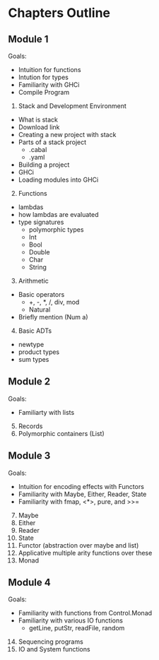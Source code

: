 # Chapters Outline

## Module 1

Goals:
- Intuition for functions
- Intution for types
- Familiarity with GHCi
- Compile Program

1. Stack and Development Environment
- What is stack
- Download link
- Creating a new project with stack
- Parts of a stack project
  - .cabal
  - .yaml
- Building a project
- GHCi
- Loading modules into GHCi

2. Functions 
- lambdas
- how lambdas are evaluated
- type signatures
  - polymorphic types
  - Int
  - Bool
  - Double
  - Char
  - String

3. Arithmetic
- Basic operators
  - +, -, *, /, div, mod
  - Natural
- Briefly mention (Num a)

4. Basic ADTs
- newtype
- product types
- sum types

## Module 2

Goals:
- Familiarty with lists

5. Records 
6. Polymorphic containers (List)

## Module 3

Goals:
- Intuition for encoding effects with Functors
- Familiarity with Maybe, Either, Reader, State
- Familiarity with fmap, <*>, pure, and >>=

7. Maybe
8. Either
9. Reader
10. State
11. Functor (abstraction over maybe and list) 
12. Applicative multiple arity functions over these 
13. Monad

## Module 4

Goals:
- Familiarity with functions from Control.Monad
- Familiarity with various IO functions
  - getLine, putStr, readFile, random
  
14. Sequencing programs
15. IO and System functions

